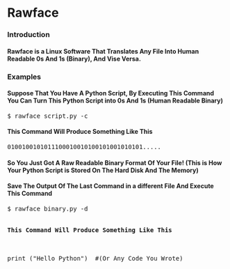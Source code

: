 # Rawface
<h3>Introduction</h3>
<h4>Rawface is a Linux Software That Translates Any File Into Human Readable 0s And 1s (Binary), And Vise Versa.</h4>
<h3>Examples</h3>
<h4>Suppose That You Have A Python Script, By Executing This Command You Can Turn This Python Script into 0s And 1s (Human Readable Binary)</h4>
<pre>$ rawface script.py -c </pre>
<h4>This Command Will Produce Something Like This</h4>
<pre>0100100101011100010010100101001010101.....</pre>
<h4>So You Just Got A Raw Readable Binary Format Of Your File! (This is How Your Python Script is Stored On The Hard Disk And The Memory)</h4>
<h4>Save The Output Of The Last Command in a different File And Execute This Command</h4>
<pre>$ rawface binary.py -d <pre>
<h4>This Command Will Produce Something Like This</h4>
<pre>print ("Hello Python")  #(Or Any Code You Wrote)</pre>

